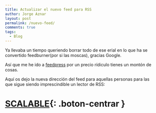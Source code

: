 ```yaml
---
title: Actualizar el nuevo feed para RSS
author: Jorge Aznar
layout: post
permalink: /nuevo-feed/
comments: true
tags:
  - Blog
---
```


Ya llevaba un tiempo queriendo borrar todo de ese erial en lo que ha se convertido feedburner(por si las moscas), gracias Google.

Así que me he ido a [feedpress](https://feed.press/) por un precio rídiculo tienes un montón de cosas.

Aquí os dejo la nueva dirección del feed para aquellas personas para las que sigue siendo imprescindible un lector de RSS:


# [SCALABLE](http://feedpress.me/scalable){: .boton-centrar }